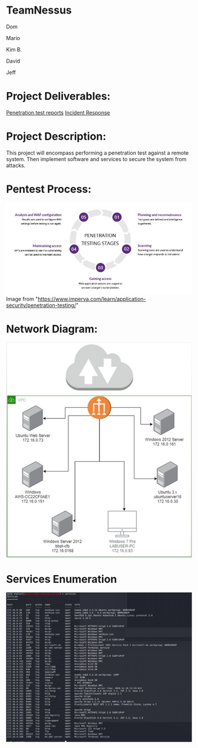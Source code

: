 # TeamNessus

Dom

Mario

Kim B.

David

Jeff

# Project Deliverables:
[Penetration test reports](https://docs.google.com/document/d/1ygZo0tqnwLn6fJfTAMW1XUhVjstjRN8z3zhGlmJDnF8/edit?usp=sharing)
[Incident Response](https://docs.google.com/document/d/1bt7GdFf5aXP7yux5Aqv_u1iMRrJGZT-0uYt-26duTY4/edit?usp=sharing)


# Project Description:
This project will encompass performing a penetration test against a remote system.
Then implement software and services to secure the system from attacks.


# Pentest Process:


![pentest](https://github.com/Team-Nessus/TeamNessus/blob/feature/Pictures/pen-testing.jpg)
Image from  "https://www.imperva.com/learn/application-security/penetration-testing/"

# Network Diagram:
![Network Diagram URL](https://github.com/Team-Nessus/TeamNessus/blob/feature/Pictures/network.JPG)

# Services Enumeration

![Services](https://github.com/Team-Nessus/TeamNessus/blob/feature/Pictures/Services.JPG)

